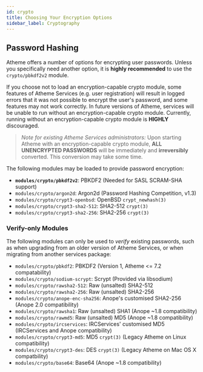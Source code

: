 ```yaml
---
id: crypto
title: Choosing Your Encryption Options
sidebar_label: Cryptography
---
```


## Password Hashing

Atheme offers a number of options for encrypting user passwords. Unless you specifically need another option, it is **highly recommended** to use the `crypto/pbkdf2v2` module.

If you choose not to load an encryption-capable crypto module, some features of Atheme Services
(e.g. user registration) will result in logged errors that it was not possible to encrypt the user's
password, and some features may not work correctly. In future versions of Atheme, services will be
unable to run without an encryption-capable crypto module. Currently, running without an encryption-capable
crypto module is **HIGHLY** discouraged.

>_Note for existing Atheme Services administrators:_ Upon starting Atheme 
>with an encryption-capable
>crypto module, **ALL UNENCRYPTED PASSWORDS** will be immediately and 
>**irreversibly** converted. This
>conversion may take some time.

The following modules may be loaded to provide password encryption:
* **`modules/crypto/pbkdf2v2`**: PBKDF2 (Needed for SASL SCRAM-SHA support)
* `modules/crypto/argon2d`: Argon2d (Password Hashing Competition, v1.3)
* `modules/crypto/crypt3-openbsd`: OpenBSD `crypt_newhash(3)`
* `modules/crypto/crypt3-sha2-512`: SHA2-512 `crypt(3)`
* `modules/crypto/crypt3-sha2-256`: SHA2-256 `crypt(3)`

### Verify-only Modules

The following modules can only be used to _verify_ existing passwords, such as when upgrading
from an older version of Atheme Services, or when migrating from another services package:

* `modules/crypto/pbkdf2`: PBKDF2 (Version 1, Atheme <= 7.2 compatability)
* `modules/crypto/sodium-scrypt`: Scrypt (Provided via libsodium)
* `modules/crypto/rawsha2-512`: Raw (unsalted) SHA2-512
* `modules/crypto/rawsha2-256`: Raw (unsalted) SHA2-256
* `modules/crypto/anope-enc-sha256`: Anope's customised SHA2-256 (Anope 2.0 compatibility)
* `modules/crypto/rawsha1`: Raw (unsalted) SHA1 (Anope ~1.8 compatibility)
* `modules/crypto/rawmd5`: Raw (unsalted) MD5 (Anope ~1.8 compatibility)
* `modules/crypto/ircservices`: IRCServices' customised MD5 (IRCServices and Anope compatibility)
* `modules/crypto/crypt3-md5`: MD5 `crypt(3)` (Legacy Atheme on Linux compatibility)
* `modules/crypto/crypt3-des`: DES `crypt(3)` (Legacy Atheme on Mac OS X compatbility)
* `modules/crypto/base64`: Base64 (Anope ~1.8 compatibility)



